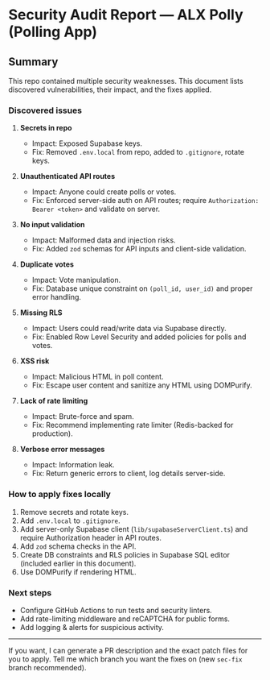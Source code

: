 # Security Audit Report — ALX Polly (Polling App)

## Summary
This repo contained multiple security weaknesses. This document lists discovered vulnerabilities, their impact, and the fixes applied.

### Discovered issues
1. **Secrets in repo**
   - Impact: Exposed Supabase keys.
   - Fix: Removed `.env.local` from repo, added to `.gitignore`, rotate keys.

2. **Unauthenticated API routes**
   - Impact: Anyone could create polls or votes.
   - Fix: Enforced server-side auth on API routes; require `Authorization: Bearer <token>` and validate on server.

3. **No input validation**
   - Impact: Malformed data and injection risks.
   - Fix: Added `zod` schemas for API inputs and client-side validation.

4. **Duplicate votes**
   - Impact: Vote manipulation.
   - Fix: Database unique constraint on `(poll_id, user_id)` and proper error handling.

5. **Missing RLS**
   - Impact: Users could read/write data via Supabase directly.
   - Fix: Enabled Row Level Security and added policies for polls and votes.

6. **XSS risk**
   - Impact: Malicious HTML in poll content.
   - Fix: Escape user content and sanitize any HTML using DOMPurify.

7. **Lack of rate limiting**
   - Impact: Brute-force and spam.
   - Fix: Recommend implementing rate limiter (Redis-backed for production).

8. **Verbose error messages**
   - Impact: Information leak.
   - Fix: Return generic errors to client, log details server-side.

### How to apply fixes locally
1. Remove secrets and rotate keys.
2. Add `.env.local` to `.gitignore`.
3. Add server-only Supabase client (`lib/supabaseServerClient.ts`) and require Authorization header in API routes.
4. Add `zod` schema checks in the API.
5. Create DB constraints and RLS policies in Supabase SQL editor (included earlier in this document).
6. Use DOMPurify if rendering HTML.

### Next steps
- Configure GitHub Actions to run tests and security linters.
- Add rate-limiting middleware and reCAPTCHA for public forms.
- Add logging & alerts for suspicious activity.

---

If you want, I can generate a PR description and the exact patch files for you to apply. Tell me which branch you want the fixes on (new `sec-fix` branch recommended).
